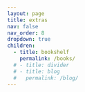 ```yaml
---
layout: page
title: extras
nav: false
nav_order: 8
dropdown: true
children:
  - title: bookshelf
    permalink: /books/
  # - title: divider
  # - title: blog
  #   permalink: /blog/
---
```

